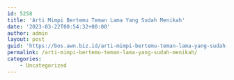 ```yaml
---
id: 5258
title: 'Arti Mimpi Bertemu Teman Lama Yang Sudah Menikah'
date: '2023-03-22T00:54:32+00:00'
author: admin
layout: post
guid: 'https://bos.awn.biz.id/arti-mimpi-bertemu-teman-lama-yang-sudah-menikah/'
permalink: /arti-mimpi-bertemu-teman-lama-yang-sudah-menikah/
categories:
    - Uncategorized
---
```


